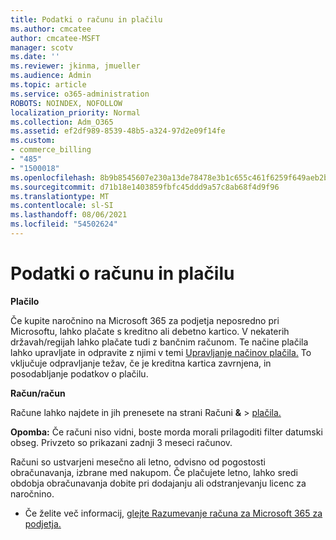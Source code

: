 ```yaml
---
title: Podatki o računu in plačilu
ms.author: cmcatee
author: cmcatee-MSFT
manager: scotv
ms.date: ''
ms.reviewer: jkinma, jmueller
ms.audience: Admin
ms.topic: article
ms.service: o365-administration
ROBOTS: NOINDEX, NOFOLLOW
localization_priority: Normal
ms.collection: Adm_O365
ms.assetid: ef2df989-8539-48b5-a324-97d2e09f14fe
ms.custom:
- commerce_billing
- "485"
- "1500018"
ms.openlocfilehash: 8b9b8545607e230a13de78478e3b1c655c461f6259f649aeb2b369d94d2697aa
ms.sourcegitcommit: d71b18e1403859fbfc45ddd9a57c8ab68f4d9f96
ms.translationtype: MT
ms.contentlocale: sl-SI
ms.lasthandoff: 08/06/2021
ms.locfileid: "54502624"
---
```

# <a name="invoice-and-payment-information"></a>Podatki o računu in plačilu

**Plačilo**

Če kupite naročnino na Microsoft 365 za podjetja neposredno pri Microsoftu, lahko plačate s kreditno ali debetno kartico.  V nekaterih državah/regijah lahko plačate tudi z bančnim računom.  Te načine plačila lahko upravljate in odpravite z njimi v temi [Upravljanje načinov plačila.](/microsoft-365/commerce/billing-and-payments/manage-payment-methods) To vključuje odpravljanje težav, če je kreditna kartica zavrnjena, in posodabljanje podatkov o plačilu.

**Račun/račun**

Račune lahko najdete in jih prenesete na strani Računi **&**  >  [plačila.](https://go.microsoft.com/fwlink/p/?linkid=848039)  

**Opomba:** Če računi niso vidni, boste morda morali prilagoditi filter datumski obseg.  Privzeto so prikazani zadnji 3 meseci računov.

Računi so ustvarjeni mesečno ali letno, odvisno od pogostosti obračunavanja, izbrane med nakupom.  Če plačujete letno, lahko sredi obdobja obračunavanja dobite pri dodajanju ali odstranjevanju licenc za naročnino.

- Če želite več informacij, [glejte Razumevanje računa za Microsoft 365 za podjetja.](/microsoft-365/commerce/billing-and-payments/understand-your-invoice2)